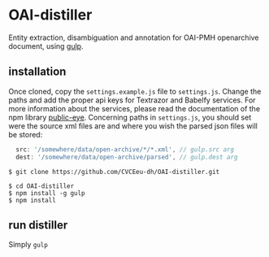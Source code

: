 # OAI-distiller
Entity extraction, disambiguation and annotation for OAI-PMH openarchive document, using [gulp](http://gulpjs.com/).

## installation
Once cloned, copy the `settings.example.js` file to `settings.js`. Change the paths and add the proper api keys for Textrazor and Babelfy services.
For more information about the services, please read the documentation of the npm library [public-eye](https://www.npmjs.com/package/public-eye).
Concerning paths in `settings.js`, you should set were the source xml files are and where you wish the parsed json files will be stored:

```javascript
  src: '/somewhere/data/open-archive/*/*.xml', // gulp.src arg
  dest: '/somewhere/data/open-archive/parsed', // gulp.dest arg
```

```
$ git clone https://github.com/CVCEeu-dh/OAI-distiller.git

$ cd OAI-distiller 
$ npm install -g gulp
$ npm install
```

## run distiller
Simply `gulp`
